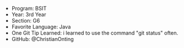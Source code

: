 - Program: BSIT
- Year: 3rd Year
- Section: G6
- Favorite Language: Java
- One Git Tip Learned: i learned to use the command "git status" often.
- GitHub: @ChristianOnting